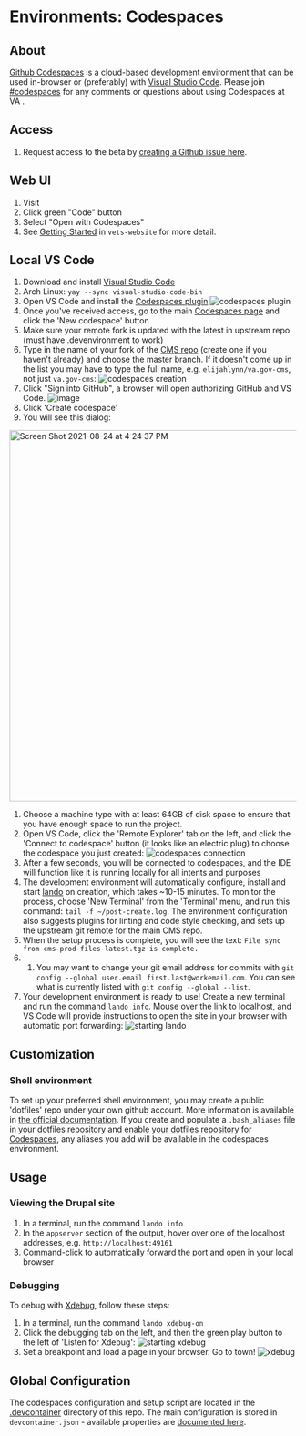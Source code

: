 # Environments: Codespaces

## About

[Github Codespaces](https://github.com/features/codespaces) is a cloud-based development environment that can be used in-browser or (preferably) with [Visual Studio Code](https://code.visualstudio.com). Please join [#codespaces](https://dsva.slack.com/archives/C01AN96U39V) for any comments or questions about using Codespaces at VA .

## Access

1. Request access to the beta by [creating a Github issue here](https://github.com/department-of-veterans-affairs/github-user-requests/issues/new?assignees=&labels=general+issue%2C+user-created&template=general-help-request.md&title=Add%20user%20to%20Codespaces).

## Web UI

1. Visit 
2. Click green "Code" button
3. Select "Open with Codespaces"
4. See [Getting Started](https://github.com/department-of-veterans-affairs/vets-website/blob/master/docs/GithubCodespaces.md#getting-started) in `vets-website` for more detail.

## Local VS Code
1. Download and install [Visual Studio Code](https://code.visualstudio.com/download)
  1. Arch Linux: `yay --sync visual-studio-code-bin`
1. Open VS Code and install the [Codespaces plugin](https://marketplace.visualstudio.com/items?itemName=ms-vsonline.vsonline)
  ![codespaces plugin](https://user-images.githubusercontent.com/101649/111006584-4d24ad80-834a-11eb-84d8-b0f574880e49.png)
1. Once you've received access, go to the main [Codespaces page](https://github.com/codespaces) and click the 'New codespace' button
1. Make sure your remote fork is updated with the latest in upstream repo (must have .devenvironment to work)
1. Type in the name of your fork of the [CMS repo](https://github.com/department-of-veterans-affairs/va.gov-cms) (create one if you haven't already) and choose the master branch. If it doesn't come up in the list you may have to type the full name, e.g. `elijahlynn/va.gov-cms`, not just `va.gov-cms`:
  ![codespaces creation](https://user-images.githubusercontent.com/101649/111007305-beb12b80-834b-11eb-8c80-138586ca4720.png)
1. Click "Sign into GitHub", a browser will open authorizing GitHub and VS Code.
   ![image](https://user-images.githubusercontent.com/1504756/111011691-0d13f980-834f-11eb-8595-cff579659869.png)
1. Click 'Create codespace'
1. You will see this dialog:

<img width="652" alt="Screen Shot 2021-08-24 at 4 24 37 PM" src="https://user-images.githubusercontent.com/101649/130698169-741b0154-28b9-4b38-80d3-ed507225a8b9.png">

1. Choose a machine type with at least 64GB of disk space to ensure that you have enough space to run the project.
1. Open VS Code, click the 'Remote Explorer' tab on the left, and click the 'Connect to codespace' button (it looks like an electric plug) to choose the codespace you just created:
   ![codespaces connection](https://user-images.githubusercontent.com/101649/111007602-75151080-834c-11eb-8c5d-9ef73ef03b30.png)
1. After a few seconds, you will be connected to codespaces, and the IDE will function like it is running locally for all intents and purposes
1. The development environment will automatically configure, install and start [lando](lando.md) on creation, which takes ~10-15 minutes. To monitor the process, choose 'New Terminal' from the 'Terminal' menu, and run this command: `tail -f ~/post-create.log`. The environment configuration also suggests plugins for linting and code style checking, and sets up the upstream git remote for the main CMS repo.
1. When the setup process is complete, you will see the text: `File sync from cms-prod-files-latest.tgz is complete.`
1. 1. You may want to change your git email address for commits with `git config --global user.email first.last@workemail.com`. You can see what is currently listed with `git config --global --list`. 
1. Your development environment is ready to use! Create a new terminal and run the command `lando info`. Mouse over the link to localhost, and VS Code will provide instructions to open the site in your browser with automatic port forwarding:
  ![starting lando](https://user-images.githubusercontent.com/101649/111008775-156c3480-834f-11eb-878d-10a665a777d4.png)

## Customization

### Shell environment

To set up your preferred shell environment, you may create a public 'dotfiles' repo under your own github account. More information is available in [the official documentation](https://docs.github.com/en/github/developing-online-with-codespaces/personalizing-codespaces-for-your-account). If you create and populate a `.bash_aliases` file in your dotfiles repository and [enable your dotfiles repository for Codespaces](https://docs.github.com/en/codespaces/customizing-your-codespace/personalizing-codespaces-for-your-account#enabling-your-dotfiles-repository-for-codespaces), any aliases you add will be available in the codespaces environment.

## Usage

### Viewing the Drupal site

1. In a terminal, run the command `lando info`
2. In the `appserver` section of the output, hover over one of the localhost addresses, e.g. `http://localhost:49161`
3. Command-click to automatically forward the port and open in your local browser

### Debugging

To debug with [Xdebug](https://xdebug.org), follow these steps:

1. In a terminal, run the command `lando xdebug-on`
2. Click the debugging tab on the left, and then the green play button to the left of 'Listen for Xdebug':
  ![starting xdebug](https://user-images.githubusercontent.com/101649/111009307-8102d180-8350-11eb-8a59-70d7270d0ea6.png)
3. Set a breakpoint and load a page in your browser. Go to town!
  ![xdebug](https://user-images.githubusercontent.com/101649/111009487-fbcbec80-8350-11eb-8057-afc1c86f05e4.jpg)

## Global Configuration

The codespaces configuration and setup script are located in the [.devcontainer](../.devcontainer) directory of this repo. The main configuration is stored in `devcontainer.json` - available properties are [documented here](https://code.visualstudio.com/docs/remote/devcontainerjson-reference).
